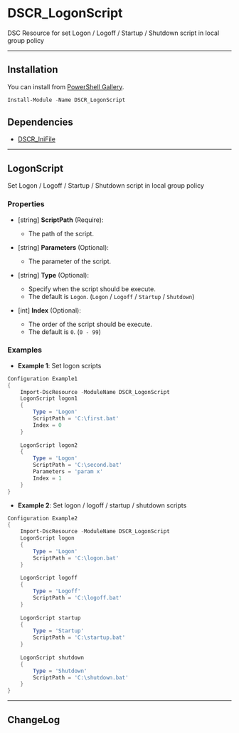 DSCR_LogonScript
====

DSC Resource for set Logon / Logoff / Startup / Shutdown script in local group policy

----
## Installation
You can install from [PowerShell Gallery](https://www.powershellgallery.com/packages/DSCR_LogonScript/).
```Powershell
Install-Module -Name DSCR_LogonScript
```

## Dependencies
* [DSCR_IniFile](https://github.com/mkht/DSCR_IniFile)

----
## **LogonScript**
Set Logon / Logoff / Startup / Shutdown script in local group policy

### Properties
+ [string] **ScriptPath** (Require):
    + The path of the script.

+ [string] **Parameters** (Optional):
    + The parameter of the script.

+ [string] **Type** (Optional):
    + Specify when the script should be execute.
    + The default is `Logon`. (`Logon` / `Logoff` / `Startup` / `Shutdown`)

+ [int] **Index** (Optional):
    + The order of the script should be execute.
    + The default is `0`. (`0 - 99`)


### Examples
+ **Example 1**: Set logon scripts
```Powershell
Configuration Example1
{
    Import-DscResource -ModuleName DSCR_LogonScript
    LogonScript logon1
    {
        Type = 'Logon'
        ScriptPath = 'C:\first.bat'
        Index = 0
    }
    
    LogonScript logon2
    {
        Type = 'Logon'
        ScriptPath = 'C:\second.bat'
        Parameters = 'param x'
        Index = 1
    }
}
```

+ **Example 2**: Set logon / logoff / startup / shutdown scripts
```Powershell
Configuration Example2
{
    Import-DscResource -ModuleName DSCR_LogonScript
    LogonScript logon
    {
        Type = 'Logon'
        ScriptPath = 'C:\logon.bat'
    }
    
    LogonScript logoff
    {
        Type = 'Logoff'
        ScriptPath = 'C:\logoff.bat'
    }
    
    LogonScript startup
    {
        Type = 'Startup'
        ScriptPath = 'C:\startup.bat'
    }
    
    LogonScript shutdown
    {
        Type = 'Shutdown'
        ScriptPath = 'C:\shutdown.bat'
    }
}
```

----
## ChangeLog
